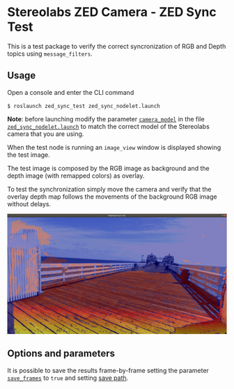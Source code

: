 # Stereolabs ZED Camera - ZED Sync Test

This is a test package to verify the correct syncronization of RGB and Depth topics using `message_filters`.

## Usage

Open a console and enter the CLI command
    
    $ roslaunch zed_sync_test zed_sync_nodelet.launch
    
**Note**: before launching modify the parameter [`camera_model`](https://github.com/stereolabs/zed-ros-examples/blob/master/tests/zed_sync_test/launch/zed_sync_nodelet.launch#L22) in the file [`zed_sync_nodelet.launch`](https://github.com/stereolabs/zed-ros-examples/blob/master/tests/zed_sync_test/launch/zed_sync_nodelet.launch) to match the correct model of the Stereolabs camera that you are using.

When the test node is running an `image_view` window is displayed showing the test image. 

The test image is composed by the RGB image as background and the depth image (with remapped colors) as overlay.

To test the synchronization simply move the camera and verify that the overlay depth map follows the movements of the background RGB image without delays.

![](./example_image.png)

## Options and parameters
It is possible to save the results frame-by-frame setting the parameter [`save_frames`](https://github.com/stereolabs/zed-ros-examples/blob/master/tests/zed_sync_test/launch/zed_sync_nodelet.launch#L81) to `true` and setting [save path](https://github.com/stereolabs/zed-ros-examples/blob/master/tests/zed_sync_test/launch/zed_sync_nodelet.launch#L82).



